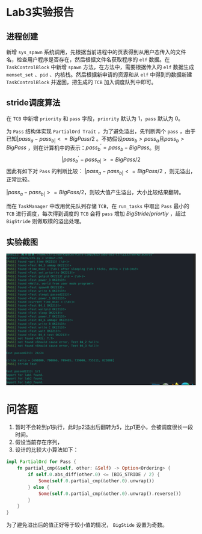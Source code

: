 # Lab3实验报告
## 进程创建
新增 `sys_spawn` 系统调用，先根据当前进程中的页表得到从用户态传入的文件名，检查用户程序是否存在，然后根据文件名获取程序的 `elf` 数据。在 `TaskControlBlock` 中新增 `spawn` 方法，在方法中，需要根据传入的 `elf` 数据生成 `memset_set` 、`pid` 、内核栈。然后根据新申请的资源和从 `elf` 中得到的数据新建 `TaskControlBlock` 并返回，把生成的 `TCB` 加入调度队列中即可。


## stride调度算法
在 `TCB` 中新增 `priority` 和 `pass` 字段，`priority` 默认为 1，`pass` 默认为 0。

为 `Pass` 结构体实现 `PartialOrd Trait` ，为了避免溢出，先判断两个 `pass` ，由于已知$|pass_a-pass_{b|}<= BigPass/2$ 。不妨假设$pass_{b}> pass_a$且$pass_{b}> BigPass$ ，则在计算机中的表示：$pass_{b}^{'} = pass_{b}- BigPass$。则
$$|pass_{b}^{'}-pass_{a|}>=BigPass/2$$
因此有如下对 `Pass` 的判断比较：
$|pass_a-pass_{b|}<= BigPass/2$ ，则无溢出，正常比较。

$|pass_a-pass_{b|}>= BigPass/2$，则较大值产生溢出，大小比较结果翻转。

而在 `TaskManager` 中改用优先队列存储 `TCB`，在 `run_tasks` 中取出 `Pass` 最小的 `TCB` 进行调度，每次得到调度的 `TCB` 会将 `pass` 增加 $BigStride/priortiy$ ，超过 `BigStride` 则做取模的溢出处理。
## 实验截图
![img_2.png](img_2.png)

# 问答题
1. 暂时不会轮到p1执行，此时p2溢出后翻转为5，比p1更小，会被调度很长一段时间。
2. 假设当前存在序列，
3. 设计的比较大小算法如下：
```rust
impl PartialOrd for Pass {
    fn partial_cmp(&self, other: &Self) -> Option<Ordering> {
        if self.0.abs_diff(other.0) <= (BIG_STRIDE / 2) {
            Some(self.0.partial_cmp(&other.0).unwrap())
        } else {
            Some(self.0.partial_cmp(&other.0).unwrap().reverse())
        }
    }
}
```
为了避免溢出后的值正好等于较小值的情况， `BigStide` 设置为奇数。